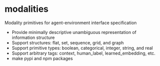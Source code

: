# modalities
Modality primitives for agent-environment interface specification

- Provide minimally descriptive unambiguous representation of information structure
- Support structures: flat, set, sequence, grid, and graph
- Support primitive types: boolean, categorical, integer, string, and real
- Support arbitrary tags: context, human_label, learned_embedding, etc.
- make pypi and npm packages 